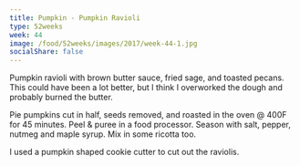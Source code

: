 ```yaml
---
title: Pumpkin - Pumpkin Ravioli
type: 52weeks
week: 44
image: /food/52weeks/images/2017/week-44-1.jpg
socialShare: false
---
```

Pumpkin ravioli with brown butter sauce, fried sage, and toasted pecans.  This could have been a lot better, but I think I overworked the dough and probably burned the butter.


Pie pumpkins cut in half, seeds removed, and roasted in the oven @ 400F for 45 minutes.  Peel & puree in a food processor.  Season with salt, pepper, nutmeg and maple syrup.  Mix in some ricotta too.


I used a pumpkin shaped cookie cutter to cut out the raviolis.

